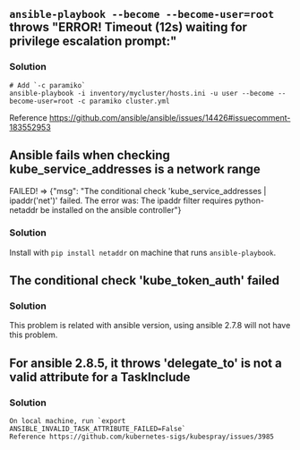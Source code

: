 ## `ansible-playbook --become --become-user=root` throws "ERROR! Timeout (12s) waiting for privilege escalation prompt:"

### Solution

```
# Add `-c paramiko`
ansible-playbook -i inventory/mycluster/hosts.ini -u user --become --become-user=root -c paramiko cluster.yml
```

Reference https://github.com/ansible/ansible/issues/14426#issuecomment-183552953

## Ansible fails when checking kube_service_addresses is a network range

FAILED! => {"msg": "The conditional check 'kube_service_addresses | ipaddr('net')' failed. The error was: The ipaddr filter requires python-netaddr be installed on the ansible controller"}

### Solution

Install with `pip install netaddr` on machine that runs `ansible-playbook`.

## The conditional check 'kube_token_auth' failed

### Solution

This problem is related with ansible version, using ansible 2.7.8 will not have this problem.

## For ansible 2.8.5, it throws 'delegate_to' is not a valid attribute for a TaskInclude

### Solution

```
On local machine, run `export ANSIBLE_INVALID_TASK_ATTRIBUTE_FAILED=False`
Reference https://github.com/kubernetes-sigs/kubespray/issues/3985
```
